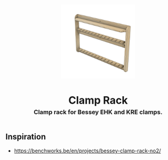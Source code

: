 <!-- 2023-11-13 -->

<p align="center">
  <img src="../../plans/clamp-rack/images/wireframe.png" width="40%"/>
</p>
<h1 align="center">
  Clamp Rack
  <br>
  <sup><sub><sup>Clamp rack for Bessey EHK and KRE clamps.<sup></sub>
</h1>


## Inspiration

- https://benchworks.be/en/projects/bessey-clamp-rack-no2/

